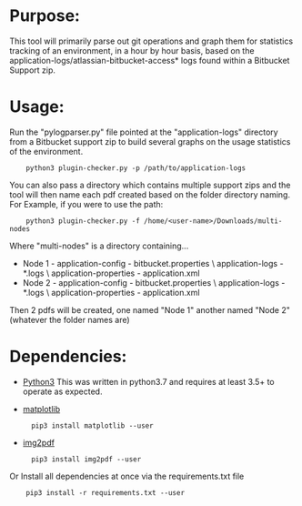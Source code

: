 # Purpose:
This tool will primarily parse out git operations and graph them for statistics tracking of an environment, in a hour by hour basis, based on the application-logs/atlassian-bitbucket-access* logs found within a Bitbucket Support zip.

# Usage:
Run the "pylogparser.py" file pointed at the "application-logs" directory from a Bitbucket support zip to build several graphs on the usage statistics of the environment.

        python3 plugin-checker.py -p /path/to/application-logs

You can also pass a directory which contains multiple support zips and the tool will then name each pdf created based on the folder directory naming. For Example, if you were to use the path:

        python3 plugin-checker.py -f /home/<user-name>/Downloads/multi-nodes
    
Where "multi-nodes" is a directory containing...
 - Node 1 - application-config - bitbucket.properties
          \ application-logs - *.logs
          \ application-properties - application.xml
 - Node 2 - application-config - bitbucket.properties
          \ application-logs - *.logs
          \ application-properties - application.xml

Then 2 pdfs will be created, one named "Node 1" another named "Node 2" (whatever the folder names are)

# Dependencies:
* [Python3](https://www.python.org/downloads/) This was written in python3.7 and requires at least 3.5+ to operate as expected.
* [matplotlib](https://matplotlib.org/)

        pip3 install matplotlib --user

* [img2pdf](https://pypi.org/project/colorama/)

        pip3 install img2pdf --user


Or Install all dependencies at once via the requirements.txt file

        pip3 install -r requirements.txt --user
